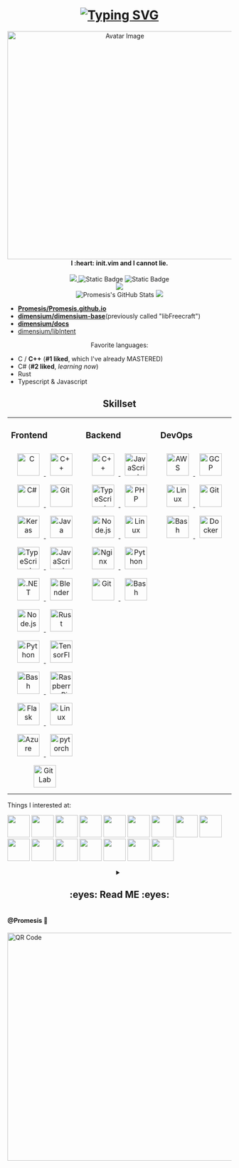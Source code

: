<h1> 
    <div align="center">
        <a href="https://git.io/typing-svg">
            <img src="https://readme-typing-svg.demolab.com?font=Pacifico&size=70&duration=3000&pause=1000&color=30C796&center=true&vCenter=true&repeat=false&width=1024&height=128&lines=Prometheus.;No%2C+Not+%22Prometheus%22+7%3A-);Promesis+Actually.+%3A-)" alt="Typing SVG" />
        </a>
    </div>
</h1>

<div align="center" >
    <img src="https://i.postimg.cc/rww8G8Kt/black-forest-small.png" alt="Avatar Image" width=512 height=512>
</div>

<div align="center">
    <b>I :heart: init.vim and I cannot lie.</b> 
    <br> 
    <br>
</div>

<div align="center"> 
    <a href="https://badges.toozhao.com/stats/01H6TVY6WZY8FF1WJ8HYET49SE">
        <img src="https://badges.toozhao.com/badges/01H6TVY6WZY8FF1WJ8HYET49SE/blue.svg">
    </a>
    <img alt="Static Badge" src="http://img.shields.io/badge/love-needed-pink?style=flat-square&labelColor=ff99cc">
    <img alt="Static Badge" src="http://img.shields.io/badge/friends-a_lot-grey?style=flat-square&labelColor=99ddff">
    <br> 
    <img align="center" src="https://github-readme-activity-graph.vercel.app/graph?username=Promesis&bg_color=ffffff&color=61c694&line=9fedd7&point=3fdfd2&area=false&hide_border=false" />
    <br>
    <img src="https://github-readme-stats.vercel.app/api?username=Promesis&show_icons=true&count_private=true&theme=vue" alt="Promesis's GitHub Stats">
    <a href="https://github.com/starlitnightsky">
        <img src="https://github-readme-streak-stats.herokuapp.com?user=Promesis&theme=light" />
    </a>
</div>







- [**Promesis/Promesis.github.io**](https://github.com/Promesis/Promesis.github.io)
- [**dimensium/dimensium-base**](https://github.com/dimensium/dimensium-base)(previously called "libFreecraft")
- [**dimensium/docs**](https://github.com/dimensium/docs)
- [dimensium/libIntent](https://github.com/dimensium/libIntent)



<div align="center">
    Favorite languages:
</div>

- C / **C++** (**#1 liked**, which I've already MASTERED)
- C# (**#2 liked**, *learning now*)
- Rust
- Typescript & Javascript

<h2> 
    <div align="center">
        Skillset
    </div>
</h2>

<table>
	<tr>
		<td valign="top"
			width="33%">
			<h3>
				Frontend
			</h3>
			<div align="center">
				<a href="https://www.cprogramming.com/"
				   target="_blank">
					<img style="margin: 10px"
						 src="https://profilinator.rishav.dev/skills-assets/c-original.svg"
						 alt="C"
						 height="50" />
				</a>
				<a href="https://www.cplusplus.com/"
				   target="_blank">
					<img style="margin: 10px"
						 src="https://profilinator.rishav.dev/skills-assets/cplusplus-original.svg"
						 alt="C++"
						 height="50" />
				</a>
				<a href="https://docs.microsoft.com/en-us/dotnet/csharp/"
				   target="_blank">
					<img style="margin: 10px"
						 src="https://profilinator.rishav.dev/skills-assets/csharp-original.svg"
						 alt="C#"
						 height="50" />
				</a>
				<a href="https://github.com/"
				   target="_blank">
					<img style="margin: 10px"
						 src="https://profilinator.rishav.dev/skills-assets/git-scm-icon.svg"
						 alt="Git"
						 height="50" />
				</a>
				<a href="https://keras.io/"
				   target="_blank">
					<img style="margin: 10px"
						 src="https://profilinator.rishav.dev/skills-assets/keras.png"
						 alt="Keras"
						 height="50" />
				</a>
				<a href="https://www.java.com/"
				   target="_blank">
					<img style="margin: 10px"
						 src="https://profilinator.rishav.dev/skills-assets/java-original-wordmark.svg"
						 alt="Java"
						 height="50" />
				</a>
				<a href="https://www.typescriptlang.org/"
				   target="_blank">
					<img style="margin: 10px"
						 src="https://profilinator.rishav.dev/skills-assets/typescript-original.svg"
						 alt="TypeScript"
						 height="50" />
				</a>
				<a href="https://www.javascript.com/"
				   target="_blank">
					<img style="margin: 10px"
						 src="https://profilinator.rishav.dev/skills-assets/javascript-original.svg"
						 alt="JavaScript"
						 height="50" />
				</a>
				<a href="https://dotnet.microsoft.com/download/dotnet-framework"
				   target="_blank">
					<img style="margin: 10px"
						 src="https://profilinator.rishav.dev/skills-assets/dot-net-original-wordmark.svg"
						 alt=".NET"
						 height="50" />
				</a>
				<a href="https://www.blender.org/"
				   target="_blank">
					<img style="margin: 10px"
						 src="https://profilinator.rishav.dev/skills-assets/blender_community_badge_white.svg"
						 alt="Blender"
						 height="50" />
				</a>
				<a href="https://nodejs.org/"
				   target="_blank">
					<img style="margin: 10px"
						 src="https://profilinator.rishav.dev/skills-assets/nodejs-original-wordmark.svg"
						 alt="Node.js"
						 height="50" />
				</a>
				<a href="https://www.rust-lang.org/"
				   target="_blank">
					<img style="margin: 10px"
						 src="https://profilinator.rishav.dev/skills-assets/rust-plain.svg"
						 alt="Rust"
						 height="50" />
				</a>
				<a href="https://www.python.org/"
				   target="_blank">
					<img style="margin: 10px"
						 src="https://profilinator.rishav.dev/skills-assets/python-original.svg"
						 alt="Python"
						 height="50" />
				</a>
				<a href="https://www.tensorflow.org/"
				   target="_blank">
					<img style="margin: 10px"
						 src="https://profilinator.rishav.dev/skills-assets/tensorflow-icon.svg"
						 alt="TensorFlow"
						 height="50" />
				</a>
				<a href="https://www.gnu.org/software/bash/"
				   target="_blank">
					<img style="margin: 10px"
						 src="https://profilinator.rishav.dev/skills-assets/gnu_bash-icon.svg"
						 alt="Bash"
						 height="50" />
				</a>
				<a href="https://www.raspberrypi.org/"
				   target="_blank">
					<img style="margin: 10px"
						 src="https://profilinator.rishav.dev/skills-assets/raspberrypi.png"
						 alt="Raspberry Pi"
						 height="50" />
				</a>
				<a href="https://flask.palletsprojects.com/"
				   target="_blank">
					<img style="margin: 10px"
						 src="https://profilinator.rishav.dev/skills-assets/flask.png"
						 alt="Flask"
						 height="50" />
				</a>
				<a href="https://www.linux.org/"
				   target="_blank">
					<img style="margin: 10px"
						 src="https://profilinator.rishav.dev/skills-assets/linux-original.svg"
						 alt="Linux"
						 height="50" />
				</a>
				<a href="https://azure.microsoft.com/en-in/"
				   target="_blank">
					<img style="margin: 10px"
						 src="https://profilinator.rishav.dev/skills-assets/microsoft_azure-icon.svg"
						 alt="Azure"
						 height="50" />
				</a>
				<a href="https://pytorch.org/"
				   target="_blank">
					<img style="margin: 10px"
						 src="https://profilinator.rishav.dev/skills-assets/pytorch-icon.svg"
						 alt="pytorch"
						 height="50" />
				</a>
				<a href="https://about.gitlab.com/"
				   target="_blank">
					<img style="margin: 10px"
						 src="https://profilinator.rishav.dev/skills-assets/gitlab.svg"
						 alt="GitLab"
						 height="50" />
				</a>
			</div>
		</td>
		<td valign="top"
			width="33%">
			<h3>Backend</h3>
			<div align="center">
				<a href="https://www.cplusplus.com/"
				   target="_blank">
					<img style="margin: 10px"
						 src="https://profilinator.rishav.dev/skills-assets/cplusplus-original.svg"
						 alt="C++"
						 height="50" />
				</a>
				<a href="https://www.javascript.com/"
				   target="_blank">
					<img style="margin: 10px"
						 src="https://profilinator.rishav.dev/skills-assets/javascript-original.svg"
						 alt="JavaScript"
						 height="50" />
				</a>
				<a href="https://www.typescriptlang.org/"
				   target="_blank">
					<img style="margin: 10px"
						 src="https://profilinator.rishav.dev/skills-assets/typescript-original.svg"
						 alt="TypeScript"
						 height="50" />
				</a>
				<a href="https://www.php.net/"
				   target="_blank">
					<img style="margin: 10px"
						 src="https://profilinator.rishav.dev/skills-assets/php-original.svg"
						 alt="PHP"
						 height="50" />
				</a>
				<a href="https://nodejs.org/"
				   target="_blank">
					<img style="margin: 10px"
						 src="https://profilinator.rishav.dev/skills-assets/nodejs-original-wordmark.svg"
						 alt="Node.js"
						 height="50" />
				</a>
				<a href="https://www.linux.org/"
				   target="_blank">
					<img style="margin: 10px"
						 src="https://profilinator.rishav.dev/skills-assets/linux-original.svg"
						 alt="Linux"
						 height="50" />
				</a>
				<a href="https://www.nginx.com/"
				   target="_blank">
					<img style="margin: 10px"
						 src="https://profilinator.rishav.dev/skills-assets/nginx-original.svg"
						 alt="Nginx"
						 height="50" />
				</a>
				<a href="https://www.python.org/"
				   target="_blank">
					<img style="margin: 10px"
						 src="https://profilinator.rishav.dev/skills-assets/python-original.svg"
						 alt="Python"
						 height="50" />
				</a>
				<a href="https://github.com/"
				   target="_blank">
					<img style="margin: 10px"
						 src="https://profilinator.rishav.dev/skills-assets/git-scm-icon.svg"
						 alt="Git"
						 height="50" />
				</a>
				<a href="https://www.gnu.org/software/bash/"
				   target="_blank">
					<img style="margin: 10px"
						 src="https://profilinator.rishav.dev/skills-assets/gnu_bash-icon.svg"
						 alt="Bash"
						 height="50" />
				</a>
			</div>
		</td>
		<td valign="top"
			width="33%">
			<h3>DevOps</h3>
			<div align="center">
				<a href="https://aws.amazon.com/"
				   target="_blank">
					<img style="margin: 10px"
						 src="https://profilinator.rishav.dev/skills-assets/amazonwebservices-original-wordmark.svg"
						 alt="AWS"
						 height="50" />
				</a>
				<a href="https://cloud.google.com/"
				   target="_blank">
					<img style="margin: 10px"
						 src="https://profilinator.rishav.dev/skills-assets/google_cloud-icon.svg"
						 alt="GCP"
						 height="50" />
				</a>
				<a href="https://www.linux.org/"
				   target="_blank">
					<img style="margin: 10px"
						 src="https://profilinator.rishav.dev/skills-assets/linux-original.svg"
						 alt="Linux"
						 height="50" />
				</a>
				<a href="https://github.com/"
				   target="_blank">
					<img style="margin: 10px"
						 src="https://profilinator.rishav.dev/skills-assets/git-scm-icon.svg"
						 alt="Git"
						 height="50" />
				</a>
				<a href="https://www.gnu.org/software/bash/"
				   target="_blank">
					<img style="margin: 10px"
						 src="https://profilinator.rishav.dev/skills-assets/gnu_bash-icon.svg"
						 alt="Bash"
						 height="50" />
				</a>
				<a href="https://www.docker.com/"
				   target="_blank">
					<img style="margin: 10px"
						 src="https://www.vectorlogo.zone/logos/docker/docker-tile.svg"
						 alt="Docker"
						 height="50" />
				</a>
			</div>
		</td>
	</tr>
</table>

Things I interested at:

<code><a href="https://www.python.org/" target="_blank"><img height="50" src="https://www.vectorlogo.zone/logos/python/python-ar21.svg"></a></code>
<code><a href="https://docs.microsoft.com/tr-tr/dotnet/welcome" target="_blank"><img height="50" src="https://www.vectorlogo.zone/logos/dotnet/dotnet-ar21.svg"></a></code>
<code><a href="https://code.visualstudio.com" target="_blank"><img height="50" src="https://www.vectorlogo.zone/logos/visualstudio_code/visualstudio_code-ar21.svg"></a></code> 
<code><a href="https://git-scm.com/" target="_blank"><img height="50" src="https://www.vectorlogo.zone/logos/git-scm/git-scm-ar21.svg"></a></code>
<code><a href="https://opensource.org/" target="_blank"><img height="50" src="https://www.vectorlogo.zone/logos/opensource/opensource-ar21.svg"></a></code>
<code><a href="https://azure.microsoft.com" target="_blank"><img height="50" src="https://www.vectorlogo.zone/logos/microsoft_azure/microsoft_azure-ar21.svg"></a></code>
<code><a href="https://vim.org" target="_blank"><img height="50" src="https://www.vectorlogo.zone/logos/vim/vim-ar21.svg"></a></code>
<code><a href="https://fsf.org" target="_blank"><img height="50" src="https://www.vectorlogo.zone/logos/fsf/fsf-ar21.svg"></a></code>
<code><a href="https://qt.io" target="_blank"><img height="50" src="https://www.vectorlogo.zone/logos/qtio/qtio-ar21.svg"></a></code>
<code><a href="https://cmake.org" target="_blank"><img height="50" src="https://www.vectorlogo.zone/logos/cmake/cmake-ar21.svg"></a></code>
<code><a href="https://debian.org" target="_blank"><img height="50" src="https://www.vectorlogo.zone/logos/debian/debian-ar21.svg"></a></code>
<code><a href="https://fedoraproject.org" target="_blank"><img height="50" src="https://www.vectorlogo.zone/logos/getfedora/getfedora-ar21.svg"></a></code>
<code><a href="https://mozilla.org" target="_blank"><img height="50" src="https://www.vectorlogo.zone/logos/mozilla/mozilla-ar21.svg"></a></code>
<code><a href="https://pytorch.org" target="_blank"><img height="50" src="https://www.vectorlogo.zone/logos/pytorch/pytorch-ar21.svg"></a></code>
<code><a href="https://ubuntu.com" target="_blank"><img height="50" src="https://www.vectorlogo.zone/logos/ubuntu/ubuntu-ar21.svg"></a></code>
<code><a href="https://yaml.org" target="_blank"><img height="50" src="https://www.vectorlogo.zone/logos/yaml/yaml-ar21.svg"></a></code>

<details align="center">
    <summary align="center">
        <h2> 
            <div align="center">
                :eyes: Read ME :eyes: 
            </div>
        </h2>
    </summary>
    <pre>

### Some... childhood experience

I just cannot believe that there's someone clicked in and seeing my personal profile.

Being just a 16-year-old boy, But I've been learning technology for **8 years**, It was full of mistakes and failures, but finally, in my high school period, I became the best in our IT zone and started chasing my technological dream very early. Seeing back to my childhood and my middle-school-period, there's full of words to come out of my mouth (hand). Writing this long passage can help me to remember everything and everyone I met on my road to my technological dream.

> I just wrote it, to express my emotions. **sorry for my poor English.**

My childhood is very lucky to have my chance to have a first impression of technology. I have my first class to learn robot, using LEGO Mindstorms RCX, what a old model. Teacher taught us to build things up, I built insects, animals, and many other "movable" things. But I always have a question of the way how these robots can be controlled by that controller block, so I ask teacher, and he tolds me that the only to let'em move is programming.

"What is programming?" I asked. He said when I was older I will understand. Come on! I'm a Chinese boy, I am tired of these words, Usseewa!

I loved playing Minecraft since I was 6 yrs old. I think Notch is the greatest person in the world, managed to make this fanstastic game. Boys of my age usually had a dream, for me, my dream is to create a game as great as Minecraft, or even better.

So I searched on Baidu, "how Minecraft was made?"

"**It was programmed in Java.**"

What is "programming"? Why I felt so fimilar to this word just like someone told me a few days ago? Oh! My teacher told me. So I asked him again on the phone, and soon he let me joined the "Programming Master" class. It just a class and students "programming" the program, moving mouse cursors, dragging blocks and seeing these blocks in the software called RIS (Oh my god, I'm still remember it), which stands for "Robot Invention System", a software made by LEGO itself.

But wait a minute, what is Java?

I searched "Java", and a lot of things that I doesn't know at all jumped into my eyes. I searched it again in Baidu Baike (Baidu encyclopedia), I was deeply confused by many new words, but I still ckicked all the links in the passage. One link which is important to my while technology life is thr page whicb describes keyword "code", still confused by the passage, but being the only page that has picture, I clicked the picture to maximize it, there's a man wearing sunglasses in a dark room, seeing on a screen full of text in a special font, text reflected through his sunglasses into the camera. I think you have alrady guessed it out, just a hacker picture, but I thought that should people making programs, making games as great as Minecraft.

I was deeply impressed by this pic, and determined to learn programming, learn something called "code".

I cried to ask my mother to learn "code", my mother asked that teacher, but that teacher said thing taught is "code".

So I left that class only a few days later. Later in the summer holiday, my mother still found a "code" class.

And a few days later, I successfully stepped into the hole. I learnt my first programming language, which is the most proficient, most loved, and most familiar today: C++.


### Junior high school :school:

Learning coding is a headache, but not difficult, however, after a year, almost my graduation of primary school, my mom let me quit that class and joined to an another class which was taught by a junior high school IT teacher. The teacher, however, is the best of the group of IT teachers in that school. Comparing to other teachers, he has a lot of algorithm knowledges and programming expriences. When I joined them, I didn't know what is algorithm and I thought learning algorithm is still as eeasy as learning coding.

What the hell? How could this happen by just adding and subtracting number? What is "state transition equation"? How can I solve these problems using dynamic programming? 

These questions are always suggested by me and however, the most desparing thing is that other classmates always seem clever than me (and they are), and they never asks these questions because they always can type that code and solve these impossible problems.

Why programming became very boring and annoying? Am I have some misunderstanding of programming? Can programming be fun and easy?

I tried to find the answer. When others are typing code to run algorithms, I opened website to learn more languages, comparing languages, using language features.

And slowly I became very master in programming languages, When others including the teacher still trying to solve some fundamental problems like modifying variables using wild pointers (because they just knew pointer can't be "unwild" using RAII and other abstractions like `std::unique_ptr<>` ), I used smart pointers and references to solve these problems. After things like these, I successfully cheating: I copied other's code, and modifying them in the format of best practices, to let teacher cannot find the cheatment. When others sleeping or playing games, I am looking the documentation of libraries, APIs, and articles written by famous and experienced programmers. I can create GUI application using wxWidgets, GTK and QT, I can create 3-D games and demos using graphics API like OpenGL and Direct3D (Vulkan is too hard for me at that time), whie others can only seeing console/terminal windows showing numbers. Look! Algorithms isn't the only thing we can code! Programming can be fun! Programming can be powerful!

And at that time I learnt a lesson: algorithms can be hard, but not the first thing you must mastered when learning programming. The fields of IT is so wide and, just try other parts when you are trapped in something.

In fact, I admit that learning algorithms is indeed very important, but at that time, I didn't do many applications, and I knew too little about the technical field, so I didn't realize it at that time.

Years passed, I just learn and learn, never stopped in learning new technological fields and skills.

<h3> Now, senior high school :mount_fuji: </h3>

Senior high school is a new period of my life, and also the period that I learnt IT fastest and most concentrate. I learnt countless technologies including Vulkan, Bazel, git with git-submodule, Boost library, .NET XAML and Blazor.

A new path made of solid are under my foot. I had a lot of time to run, to code, to test, to develop, and to learn.

I admit that I am a human and cannot learn 60% of technological fields, let alone learn it before my 20. But even if I haven't tried it much, I already have a plan on how to further my education in information technology and how to fully utilize it to improve my personal life.

Thank you for reading this. Thank you for reading me.
    </pre>
</details>

#### @Promesis :camera_flash:
<img src="https://i.postimg.cc/8CznVysh/qr-code-1.png" alt="QR Code" width=512 height=512>
